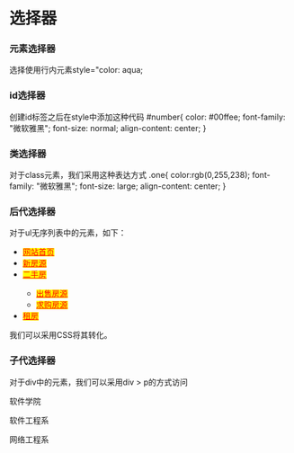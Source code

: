 

# 选择器
### 元素选择器
选择使用行内元素style="color: aqua;
### id选择器
创建id标签之后在style中添加这种代码
#number{
		color: #00ffee;
		font-family: "微软雅黑";
		font-size: normal;
		align-content: center;
	}
### 类选择器
对于class元素，我们采用这种表达方式
.one{
    	color:rgb(0,255,238);
    	font-family: "微软雅黑";
    	font-size: large;
    	align-content: center;
    }
### 后代选择器
对于ul无序列表中的元素，如下：
<ul id="house">	

<li><a href="#">网站首页</a></li>
<li><a href="#">新房源</a></li>
<li><a href="#">二手房</a></li>
  <ul>
   <li><a href="#">出售房源</a></li>
   <li><a href="#">求购房源</a></li>
  </ul>
<li><a href="#">租房</a></li>
</ul>
我们可以采用CSS将其转化。
<style>
			ul li a{
				color: red;
				font-family: "宋体";
				background-color: yellow;
			}
</style>

### 子代选择器
对于div中的元素，我们可以采用div > p的方式访问
 <div>
    	软件学院
        <p>软件工程系</p>
        <p>网络工程系</p>
        
   </div>
<!--stackedit_data:
eyJoaXN0b3J5IjpbMTI2Mjk3MTQxNV19
-->
